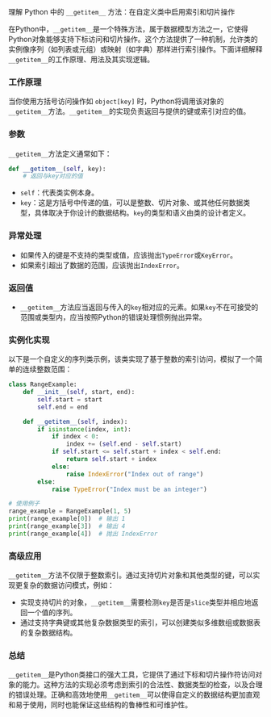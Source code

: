 理解 Python 中的 `__getitem__` 方法：在自定义类中启用索引和切片操作

在Python中，`__getitem__`是一个特殊方法，属于数据模型方法之一，它使得Python对象能够支持下标访问和切片操作。这个方法提供了一种机制，允许类的实例像序列（如列表或元组）或映射（如字典）那样进行索引操作。下面详细解释`__getitem__`的工作原理、用法及其实现逻辑。

### 工作原理

当你使用方括号访问操作如 `object[key]` 时，Python将调用该对象的`__getitem__`方法。`__getitem__`的实现负责返回与提供的键或索引对应的值。

### 参数

`__getitem__`方法定义通常如下：

```python
def __getitem__(self, key):
    # 返回与key对应的值
```

- `self`：代表类实例本身。
- `key`：这是方括号中传递的值，可以是整数、切片对象、或其他任何数据类型，具体取决于你设计的数据结构。`key`的类型和语义由类的设计者定义。

### 异常处理

- 如果传入的键是不支持的类型或值，应该抛出`TypeError`或`KeyError`。
- 如果索引超出了数据的范围，应该抛出`IndexError`。

### 返回值

- `__getitem__`方法应当返回与传入的`key`相对应的元素。如果`key`不在可接受的范围或类型内，应当按照Python的错误处理惯例抛出异常。

### 实例化实现

以下是一个自定义的序列类示例，该类实现了基于整数的索引访问，模拟了一个简单的连续整数范围：

```python
class RangeExample:
    def __init__(self, start, end):
        self.start = start
        self.end = end

    def __getitem__(self, index):
        if isinstance(index, int):
            if index < 0:
                index += (self.end - self.start)
            if self.start <= self.start + index < self.end:
                return self.start + index
            else:
                raise IndexError("Index out of range")
        else:
            raise TypeError("Index must be an integer")

# 使用例子
range_example = RangeExample(1, 5)
print(range_example[0])  # 输出 1
print(range_example[3])  # 输出 4
print(range_example[4])  # 抛出 IndexError
```

### 高级应用

`__getitem__`方法不仅限于整数索引。通过支持切片对象和其他类型的键，可以实现更复杂的数据访问模式，例如：

- 实现支持切片的对象，`__getitem__`需要检测`key`是否是`slice`类型并相应地返回一个值的序列。
- 通过支持字典键或其他复杂数据类型的索引，可以创建类似多维数组或数据表的复杂数据结构。

### 总结

`__getitem__`是Python类接口的强大工具，它提供了通过下标和切片操作符访问对象的能力。这种方法的实现必须考虑到索引的合法性、数据类型的检查，以及合理的错误处理。正确和高效地使用`__getitem__`可以使得自定义的数据结构更加直观和易于使用，同时也能保证这些结构的鲁棒性和可维护性。
